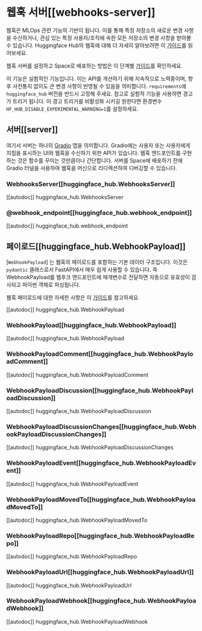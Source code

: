 <!--⚠️ Note that this file is in Markdown but contain specific syntax for our doc-builder (similar to MDX) that may not be
rendered properly in your Markdown viewer.
-->

# 웹훅 서버[[webhooks-server]]

웹훅은 MLOps 관련 기능의 기반이 됩니다. 이를 통해 특정 저장소의 새로운 변경 사항을 수신하거나, 관심 있는 특정 사용자/조직에 속한 모든 저장소의 변경 사항을 받아볼 수 있습니다. 
Huggingface Hub의 웹훅에 대해 더 자세히 알아보려면 이 [가이드](https://huggingface.co/docs/hub/webhooks)를 읽어보세요. 

<Tip>

웹훅 서버를 설정하고 Space로 배포하는 방법은 이 단계별 [가이드](../guides/webhooks_server)를 확인하세요.

</Tip>

<Tip warning={true}>

이 기능은 실험적인 기능입니다. 이는 API를 개선하기 위해 지속적으로 노력중이며, 향후 사전통지 없이도 큰 변경 사항이 반영될 수 있음을 의미합니다. `requirements`에 `huggingface_hub` 버전을 반드시 고정해 주세요. 참고로 실험적 기능을 사용하면 경고가 트리거 됩니다. 이 경고 트리거를 비활성화 시키길 원한다면 환경변수 `HF_HUB_DISABLE_EXPERIMENTAL_WARNING=1`를 설정하세요.

</Tip>

## 서버[[server]]
여기서 서버는 하나의 [Gradio](https://gradio.app/) 앱을 의미합니다. Gradio에는 사용자 또는 사용자에게 지침을 표시하는 UI와 웹훅을 수신하기 위한 API가 있습니다. 웹훅 엔드포인트를 구현하는 것은 함수를 꾸미는 것만큼이나 간단합니다. 서버를 Space에 배포하기 전에 Gradio 터널을 사용하여 웹훅을 머신으로 리디렉션하여 디버깅할 수 있습니다.

### WebhooksServer[[huggingface_hub.WebhooksServer]]

[[autodoc]] huggingface_hub.WebhooksServer

### @webhook_endpoint[[huggingface_hub.webhook_endpoint]]

[[autodoc]] huggingface_hub.webhook_endpoint

## 페이로드[[huggingface_hub.WebhookPayload]]

[`WebhookPayload`] 는 웹훅의 페이로드를 포함하는 기본 데이터 구조입니다. 이것은 `pydantic` 클래스로서 FastAPI에서 매우 쉽게 사용할 수 있습니다. 즉 WebhookPayload를 웹후크 엔드포인트에 매개변수로 전달하면 자동으로 유효성이 검사되고 파이썬 객체로 파싱됩니다.

웹훅 페이로드에 대한 자세한 사항은 이 [가이드](https://huggingface.co/docs/hub/webhooks#webhook-payloads)를 참고하세요.

[[autodoc]] huggingface_hub.WebhookPayload

### WebhookPayload[[huggingface_hub.WebhookPayload]]

[[autodoc]] huggingface_hub.WebhookPayload

### WebhookPayloadComment[[huggingface_hub.WebhookPayloadComment]]

[[autodoc]] huggingface_hub.WebhookPayloadComment

### WebhookPayloadDiscussion[[huggingface_hub.WebhookPayloadDiscussion]]

[[autodoc]] huggingface_hub.WebhookPayloadDiscussion

### WebhookPayloadDiscussionChanges[[huggingface_hub.WebhookPayloadDiscussionChanges]]

[[autodoc]] huggingface_hub.WebhookPayloadDiscussionChanges

### WebhookPayloadEvent[[huggingface_hub.WebhookPayloadEvent]]

[[autodoc]] huggingface_hub.WebhookPayloadEvent

### WebhookPayloadMovedTo[[huggingface_hub.WebhookPayloadMovedTo]]

[[autodoc]] huggingface_hub.WebhookPayloadMovedTo

### WebhookPayloadRepo[[huggingface_hub.WebhookPayloadRepo]]

[[autodoc]] huggingface_hub.WebhookPayloadRepo

### WebhookPayloadUrl[[huggingface_hub.WebhookPayloadUrl]]

[[autodoc]] huggingface_hub.WebhookPayloadUrl

### WebhookPayloadWebhook[[huggingface_hub.WebhookPayloadWebhook]]

[[autodoc]] huggingface_hub.WebhookPayloadWebhook

